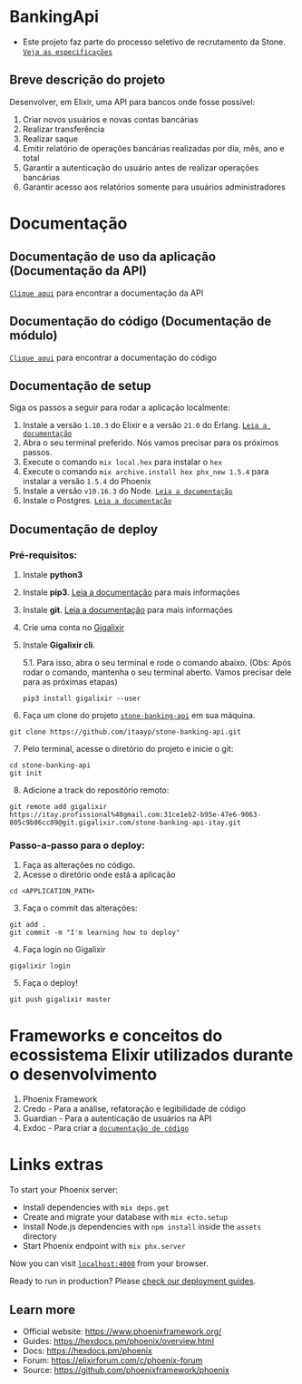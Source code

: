 # BankingApi
* Este projeto faz parte do processo seletivo de recrutamento da Stone. [`Veja as especificações`](https://gist.github.com/Isabelarrodrigues/15e62f07eebf4e076b93897a64d9c674)

## Breve descrição do projeto

Desenvolver, em Elixir, uma API para bancos onde fosse possível:
 1. Criar novos usuários e novas contas bancárias
 2. Realizar transferência
 3. Realizar saque
 4. Emitir relatório de operações bancárias realizadas por dia, mês, ano e total
 5. Garantir a autenticação do usuário antes de realizar operações bancárias
 6. Garantir acesso aos relatórios somente para usuários administradores

# Documentação
## Documentação de uso da aplicação (Documentação da API)
[`Clique aqui`](https://documenter.getpostman.com/view/3587450/TVCfW8eJ) para encontrar a documentação da API

## Documentação do código (Documentação de módulo)

[`Clique aqui`](https://banking-api-documentation.herokuapp.com/) para encontrar a documentação do código

## Documentação de setup
Siga os passos a seguir para rodar a aplicação localmente:
 1. Instale a versão `1.10.3` do Elixir e a versão `21.0` do Erlang. [`Leia a documentação`](https://elixir-lang.org/install.html)
 2. Abra o seu terminal preferido. Nós vamos precisar para os próximos passos.
 3. Execute o comando `mix local.hex` para instalar o `hex`
 4. Execute o comando `mix archive.install hex phx_new 1.5.4` para instalar a versão `1.5.4` do Phoenix
 5. Instale a versão `v10.16.3` do Node. [`Leia a documentação`](https://nodejs.org/en/download/)
 6. Instale o Postgres. [`Leia a documentação`](https://wiki.postgresql.org/wiki/Detailed_installation_guides)

## Documentação de deploy
### Pré-requisitos:
 1. Instale **python3**
 2. Instale **pip3**. [Leia a documentação](https://packaging.python.org/tutorials/installing-packages/) para mais informações
 3. Instale **git**. [Leia a documentação](https://git-scm.com/book/en/v2/Getting-Started-Installing-Git) para mais informações
 4. Crie uma conta no [Gigalixir](https://www.gigalixir.com/)
 5. Instale **Gigalixir cli**.
   
    5.1. Para isso, abra o seu terminal e rode o comando abaixo. (Obs: Após rodar o comando, mantenha o seu terminal aberto. Vamos precisar dele para as próximas etapas)
    ```
    pip3 install gigalixir --user
    ``` 
 6. Faça um clone do projeto [`stone-banking-api`](https://github.com/itaayp/stone-banking-api) em sua máquina.
  ```
  git clone https://github.com/itaayp/stone-banking-api.git
  ```
 7. Pelo terminal, acesse o diretório do projeto e inicie o git: 
  ```
  cd stone-banking-api
  git init
  ```
 8. Adicione a track do repositório remoto:
  ```
  git remote add gigalixir https://itay.profissional%40gmail.com:31ce1eb2-b95e-47e6-9063-805c9b86cc89@git.gigalixir.com/stone-banking-api-itay.git
  ```
 

### Passo-a-passo para o deploy:
 1. Faça as alterações no código.
 2. Acesse o diretório onde está a aplicação 
 ```
 cd <APPLICATION_PATH>
 ```
 3. Faça o commit das alterações:
 ```
 git add .
 git commit -m "I'm learning how to deploy"
 ```
 4. Faça login no Gigalixir
 ```
 gigalixir login
 ```
 5. Faça o deploy!
 ```
 git push gigalixir master
 ```


# Frameworks e conceitos do ecossistema Elixir utilizados durante o desenvolvimento
 1. Phoenix Framework
 2. Credo - Para a análise, refatoração e legibilidade de código
 3. Guardian - Para a autenticação de usuários na API
 4. Exdoc - Para criar a [`documentação de código`](https://banking-api-documentation.herokuapp.com/)


# Links extras


To start your Phoenix server:

  * Install dependencies with `mix deps.get`
  * Create and migrate your database with `mix ecto.setup`
  * Install Node.js dependencies with `npm install` inside the `assets` directory
  * Start Phoenix endpoint with `mix phx.server`

Now you can visit [`localhost:4000`](http://localhost:4000) from your browser.

Ready to run in production? Please [check our deployment guides](https://hexdocs.pm/phoenix/deployment.html).

## Learn more

  * Official website: https://www.phoenixframework.org/
  * Guides: https://hexdocs.pm/phoenix/overview.html
  * Docs: https://hexdocs.pm/phoenix
  * Forum: https://elixirforum.com/c/phoenix-forum
  * Source: https://github.com/phoenixframework/phoenix
